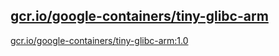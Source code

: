 
[gcr.io/google-containers/tiny-glibc-arm](https://hub.docker.com/r/anjia0532/google-containers.tiny-glibc-arm/tags/)
-----


[gcr.io/google-containers/tiny-glibc-arm:1.0](https://hub.docker.com/r/anjia0532/google-containers.tiny-glibc-arm/tags/)


